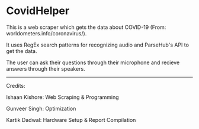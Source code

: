 # CovidHelper
This is a web scraper which gets the data about COVID-19 (From: worldometers.info/coronavirus/).

It uses RegEx search patterns for recognizing audio and ParseHub's API to get the data.

The user can ask their questions through their microphone and recieve answers through their speakers. 

-----

Credits: 

Ishaan Kishore: Web Scraping & Programming 

Gunveer Singh: Optimization 

Kartik Dadwal: Hardware Setup & Report Compilation 
